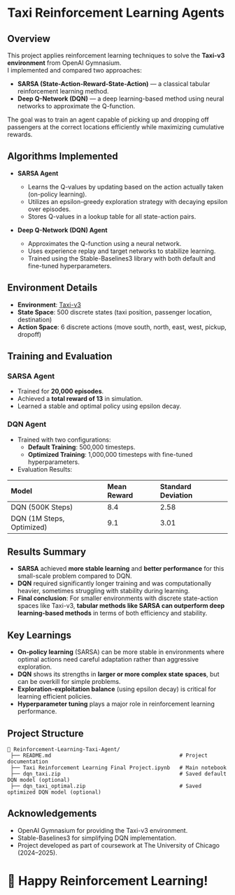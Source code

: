 # Taxi Reinforcement Learning Agents

## Overview
This project applies reinforcement learning techniques to solve the **Taxi-v3 environment** from OpenAI Gymnasium.  
I implemented and compared two approaches:
- **SARSA (State-Action-Reward-State-Action)** — a classical tabular reinforcement learning method.
- **Deep Q-Network (DQN)** — a deep learning-based method using neural networks to approximate the Q-function.

The goal was to train an agent capable of picking up and dropping off passengers at the correct locations efficiently while maximizing cumulative rewards.


## Algorithms Implemented
- **SARSA Agent**  
  - Learns the Q-values by updating based on the action actually taken (on-policy learning).
  - Utilizes an epsilon-greedy exploration strategy with decaying epsilon over episodes.
  - Stores Q-values in a lookup table for all state-action pairs.

- **Deep Q-Network (DQN) Agent**  
  - Approximates the Q-function using a neural network.
  - Uses experience replay and target networks to stabilize learning.
  - Trained using the Stable-Baselines3 library with both default and fine-tuned hyperparameters.


## Environment Details
- **Environment**: [Taxi-v3](https://www.gymlibrary.dev/environments/toy_text/taxi/)
- **State Space**: 500 discrete states (taxi position, passenger location, destination)
- **Action Space**: 6 discrete actions (move south, north, east, west, pickup, dropoff)


## Training and Evaluation

### SARSA Agent
- Trained for **20,000 episodes**.
- Achieved a **total reward of 13** in simulation.
- Learned a stable and optimal policy using epsilon decay.

### DQN Agent
- Trained with two configurations:
  - **Default Training**: 500,000 timesteps.
  - **Optimized Training**: 1,000,000 timesteps with fine-tuned hyperparameters.
- Evaluation Results:

| Model | Mean Reward | Standard Deviation |
|:------|:------------|:-------------------|
| DQN (500K Steps) | 8.4 | 2.58 |
| DQN (1M Steps, Optimized) | 9.1 | 3.01 |


## Results Summary

- **SARSA** achieved **more stable learning** and **better performance** for this small-scale problem compared to DQN.
- **DQN** required significantly longer training and was computationally heavier, sometimes struggling with stability during learning.
- **Final conclusion**: For smaller environments with discrete state-action spaces like Taxi-v3, **tabular methods like SARSA can outperform deep learning-based methods** in terms of both efficiency and stability.
  

## Key Learnings

- **On-policy learning** (SARSA) can be more stable in environments where optimal actions need careful adaptation rather than aggressive exploration.
- **DQN** shows its strengths in **larger or more complex state spaces**, but can be overkill for simple problems.
- **Exploration-exploitation balance** (using epsilon decay) is critical for learning efficient policies.
- **Hyperparameter tuning** plays a major role in reinforcement learning performance.


## Project Structure
```
📂 Reinforcement-Learning-Taxi-Agent/
 ├── README.md                                         # Project documentation
 ├── Taxi Reinforcement Learning Final Project.ipynb   # Main notebook
 ├── dqn_taxi.zip                                      # Saved default DQN model (optional)
 ├── dqn_taxi_optimal.zip                              # Saved optimized DQN model (optional)
```

## Acknowledgements
- OpenAI Gymnasium for providing the Taxi-v3 environment.
- Stable-Baselines3 for simplifying DQN implementation.
- Project developed as part of coursework at The University of Chicago (2024–2025).


# 🚖 Happy Reinforcement Learning!
